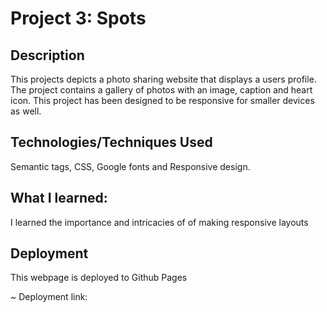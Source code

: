# Project 3: Spots

## Description

This projects depicts a photo sharing website that displays a users profile. The project contains a gallery of photos with an image, caption and heart icon. This project has been designed to be responsive for smaller devices as well.

## Technologies/Techniques Used

Semantic tags, CSS, Google fonts and Responsive design.

## What I learned:

I learned the importance and intricacies of of making responsive layouts

## Deployment

This webpage is deployed to Github Pages

~ Deployment link:
